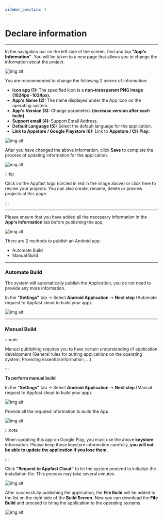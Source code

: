 ```yaml
---
sidebar_position: 1
---
```

# Declare information

---

In the navigation bar on the left side of the screen, find and tap **"App's Information"**. You will be taken to a new page that allows you to change the information about the project.

![img alt](/img/create-app/configs/200514-thay-doi-cai-dat-project-01.jpeg)

You are recommended to change the following 2 pieces of information:
- **Icon app (1):** The specified icon is a **non-transparent PNG image (1024px -1024px).**
- **App's Name (2):** The name displayed under the App Icon on the operating system.
- **App's Version (3):** Change parameters **(increase version after each build).**
- **Support email (4):** Support Email Address.
- **Default Language (5):** Select the default language for the application.
- **Link to Appstore / Google Playstore (6):** Link to **Appstore / CH Play.**

![img alt](/img/create-app/configs/200514-thay-doi-cai-dat-project-02.jpeg)

After you have changed the above information, click **Save** to complete the process of updating information for the application.

![img alt](/img/create-app/configs/200514-thay-doi-cai-dat-project-03.jpeg)

:::tip

Click on the Appfast logo (circled in red in the image above) or click here to review your projects. You can also create, rename, delete or preview projects at this page.

:::

---
Please ensure that you have added all the necessary information in the **App's Information** tab before publishing the app.

![img alt](/img/publish-app/Android/android1.jpg)

There are 2 methods to publish an Android app:

- Automate Build
- Manual Build

---
### Automate Build
The system will automatically publish the Application, you do not need to provide any more information.

In the **"Settings"** tab -> Select **Android Application** -> **Next step** (Automate request to Appfast cloud to build your app).


![img alt](/img/publish-app/Android/android2.jpg)

---

### Manual Build

:::note

Manual publishing requires you to have certain understanding of application development (General rules for putting applications on the operating system, Providing essential information, ...).

:::

**To perform manual build**

In the **"Settings"** tab -> Select **Android Application** -> **Next step** (Manual request to Appfast cloud to build your app).


![img alt](/img/publish-app/Android/android3.jpg)

Provide all the required information to build the App.

![img alt](/img/publish-app/Android/android4.jpg)


:::note

When updating this app on Google Play, you must use the above **keystore** information. Please keep these keystore information carefully, **you will not be able to update the application if you lose them.**

:::

Click **"Request to Appfast Cloud"** to let the system proceed to initialize the installation file. This process may take several minutes.

![img alt](/img/publish-app/Android/android5.jpg)

After successfully publishing the application, the **File Build** will be added to the list on the right side of the **Build Screen**. Now you can download the **File Build** and proceed to bring the application to the operating systems.


![img alt](/img/publish-app/Android/android6.jpg)
